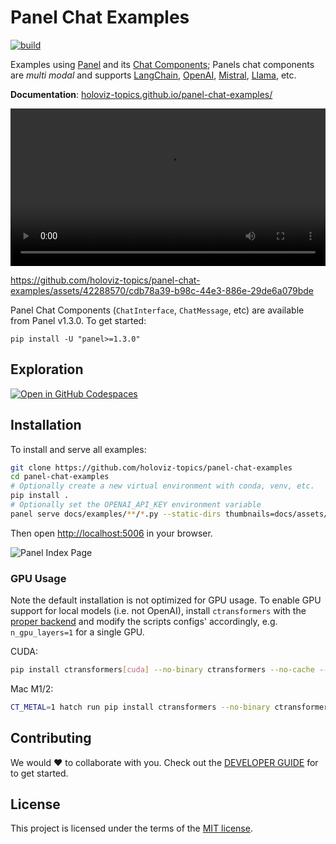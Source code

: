 # Panel Chat Examples

[![build](https://github.com/holoviz-topics/panel-chat-examples/workflows/Build/badge.svg)](https://github.com/holoviz-topics/panel-chat-examples/actions)

Examples using [Panel](https://panel.holoviz.org/) and its [Chat Components](https://panel.holoviz.org/reference/index.html#chat); Panels chat components are *multi modal* and supports [LangChain](https://python.langchain.com/docs/get_started/introduction), [OpenAI](https://openai.com/blog/chatgpt), [Mistral](https://www.google.com/url?sa=t&rct=j&q=&esrc=s&source=web&cd=&ved=2ahUKEwjZtP35yvSBAxU00wIHHerUDZAQFnoECBEQAQ&url=https%3A%2F%2Fdocs.mistral.ai%2F&usg=AOvVaw2qpx09O_zOzSksgjBKiJY_&opi=89978449), [Llama](https://ai.meta.com/llama/), etc.

**Documentation**: <a href="https://holoviz-topics.github.io/panel-chat-examples/" target="_blank">holoviz-topics.github.io/panel-chat-examples/</a>

<video controls style="height:auto;width: 100%;max-height:500px">
    <source src="https://github.com/holoviz-topics/panel-chat-examples/raw/main/assets/videos/panel-chat-examples-splash.mp4" type="video/mp4">
</video>

https://github.com/holoviz-topics/panel-chat-examples/assets/42288570/cdb78a39-b98c-44e3-886e-29de6a079bde

Panel Chat Components (`ChatInterface`, `ChatMessage`, etc) are available from Panel v1.3.0. To get started:

`pip install -U "panel>=1.3.0"`

## Exploration

[![Open in GitHub Codespaces](https://github.com/codespaces/badge.svg)](https://codespaces.new/holoviz-topics/panel-chat-examples?quickstart=1)

## Installation

To install and serve all examples:

```bash
git clone https://github.com/holoviz-topics/panel-chat-examples
cd panel-chat-examples
# Optionally create a new virtual environment with conda, venv, etc.
pip install .
# Optionally set the OPENAI_API_KEY environment variable
panel serve docs/examples/**/*.py --static-dirs thumbnails=docs/assets/thumbnails --autoreload
```

Then open [http://localhost:5006](http://localhost:5006) in your browser.

![Panel Index Page](https://raw.githubusercontent.com/holoviz-topics/panel-chat-examples/main/assets/images/panel-chat-examples-index-page.png)

### GPU Usage

Note the default installation is not optimized for GPU usage. To enable GPU support for local
models (i.e. not OpenAI), install `ctransformers` with the [proper backend](https://github.com/marella/ctransformers#gpu) and modify the scripts configs' accordingly, e.g. `n_gpu_layers=1` for a single GPU.

CUDA:

```bash
pip install ctransformers[cuda] --no-binary ctransformers --no-cache --no-binary ctransformers --force
```

Mac M1/2:

```bash
CT_METAL=1 hatch run pip install ctransformers --no-binary ctransformers --no-cache --no-binary ctransformers --force # for m1
```

## Contributing

We would ❤️ to collaborate with you. Check out the [DEVELOPER GUIDE](https://github.com/holoviz-topics/panel-chat-examples/blob/main/DEVELOPER_GUIDE.md) for to get started.

## License

This project is licensed under the terms of the [MIT license](https://github.com/holoviz-topics/panel-chat-examples/blob/main/LICENSE.md).
